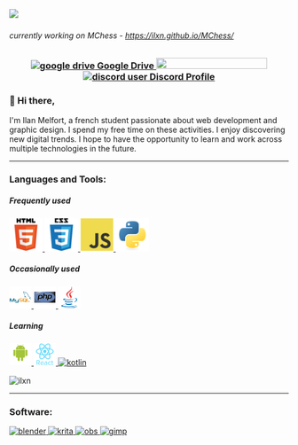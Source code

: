 
<img src="Ilxn(3).gif"/>

###### currently working on MChess - https://ilxn.github.io/MChess/

<!--
**Ilxn/Ilxn** is a ✨ _special_ ✨ repository because its `README.md` (this file) appears on your GitHub profile.

Here are some ideas to get you started:

- 🔭 I’m currently working on ...
- 🌱 I’m currently learning ...
- 👯 I’m looking to collaborate on ...
- 🤔 I’m looking for help with ...
- 💬 Ask me about ...
- 📫 How to reach me: ...
- 😄 Pronouns: ...
- ⚡ Fun fact: ...
-->

<h3 align="center">

  <a href="https://drive.google.com/drive/u/0/folders/1MKHcDKF43yKGHqozUAmb_pEPtiPvjMQh" target="_blank">
    <img src="https://upload.wikimedia.org/wikipedia/commons/thumb/1/12/Google_Drive_icon_(2020).svg/1200px-Google_Drive_icon_(2020).svg.png" alt="google drive" width="20" height="20"/> Google Drive
  </a>
  
 <img src="https://upload.wikimedia.org/wikipedia/commons/5/59/Empty.png" width="200" height="20"/>
  
  <a href="https://discord.bio/p/ilxn" target="_blank">
   <img src="https://cdn.icon-icons.com/icons2/2108/PNG/512/discord_icon_130958.png" alt="discord user" width="20" height="20"/> Discord Profile
  </a>
</h3>




### 👋 Hi there,
I'm Ilan Melfort, a french student passionate about web development and graphic design. I spend my free time on these activities. I enjoy discovering new digital trends. I hope to have the opportunity to learn and work across multiple technologies in the future.






<hr>

<h3 align="left">Languages and Tools:</h3>

<p align="left"> 
<h5 align="left">Frequently used</h5>  
<a href="https://www.w3.org/html/" target="_blank"> 
  <img src="https://raw.githubusercontent.com/devicons/devicon/master/icons/html5/html5-original-wordmark.svg" alt="html5" width="60" height="60"/> 
</a> 

<a href="https://www.w3schools.com/css/" target="_blank"> 
  <img src="https://raw.githubusercontent.com/devicons/devicon/master/icons/css3/css3-original-wordmark.svg" alt="css3" width="60" height="60"/> 
</a>

<a href="https://developer.mozilla.org/en-US/docs/Web/JavaScript" target="_blank"> 
  <img src="https://raw.githubusercontent.com/devicons/devicon/master/icons/javascript/javascript-original.svg" alt="javascript" width="60" height="60"/> 
</a> 

<a href="https://www.python.org" target="_blank"> 
  <img src="https://raw.githubusercontent.com/devicons/devicon/master/icons/python/python-original.svg" alt="python" width="60" height="60"/> 
</a> 

<h5 align="left">Occasionally used</h5>  
<a href="https://www.mysql.com/" target="_blank"> 
  <img src="https://raw.githubusercontent.com/devicons/devicon/master/icons/mysql/mysql-original-wordmark.svg" alt="mysql" width="40" height="40"/> 
</a> 

<a href="https://www.php.net" target="_blank"> 
  <img src="https://raw.githubusercontent.com/devicons/devicon/master/icons/php/php-original.svg" alt="php" width="40" height="40"/> 
</a>
<a href="https://www.java.com" target="_blank"> 
  <img src="https://raw.githubusercontent.com/devicons/devicon/master/icons/java/java-original.svg" alt="java" width="40" height="40"/> 
</a> 

<h5 align="left">Learning</h5>  

 <a href="https://developer.android.com" target="_blank"> 
   <img src="https://raw.githubusercontent.com/devicons/devicon/master/icons/android/android-original-wordmark.svg" alt="android" width="40" height="40"/> 
 </a> 

<a href="https://reactjs.org/" target="_blank"> 
  <img src="https://raw.githubusercontent.com/devicons/devicon/master/icons/react/react-original-wordmark.svg" alt="react" width="40" height="40"/> 
</a> 

<a href="https://kotlinlang.org" target="_blank"> 
  <img src="https://www.vectorlogo.zone/logos/kotlinlang/kotlinlang-icon.svg" alt="kotlin" width="40" height="40"/> 
</a>
</p>

<p>
  <img align="center" src="https://github-readme-stats.vercel.app/api/top-langs?username=ilxn&show_icons=true&locale=en&layout=compact" alt="ilxn" />
</p>

<hr>
<h3 align="left">Software:</h3>

<a href="https://www.blender.org/" target="_blank"> 
  <img src="https://download.blender.org/branding/community/blender_community_badge_white.svg" alt="blender" width="60" height="60"/> 
</a> 

<a href="https://krita.org/" target="_blank"> 
  <img src="https://upload.wikimedia.org/wikipedia/commons/thumb/7/73/Calligrakrita-base.svg/1200px-Calligrakrita-base.svg.png" alt="krita" width="60" height="60"/> 
</a> 

<a href="https://obsproject.com/" target="_blank"> 
  <img src="https://obsproject.com/assets/images/new_icon_small-r.png" alt="obs" width="60" height="60"/> 
</a> 

<a href="https://www.gimp.org/" target="_blank"> 
  <img src="https://upload.wikimedia.org/wikipedia/commons/thumb/4/45/The_GIMP_icon_-_gnome.svg/langfr-1024px-The_GIMP_icon_-_gnome.svg.png" alt="gimp" width="60" height="60"/> 
</a> 

